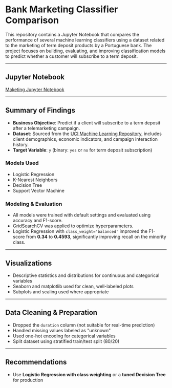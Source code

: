 
# Bank Marketing Classifier Comparison

This repository contains a Jupyter Notebook that compares the performance of several machine learning classifiers using a dataset related to the marketing of term deposit products by a Portuguese bank. The project focuses on building, evaluating, and improving classification models to predict whether a customer will subscribe to a term deposit.

---

##  Jupyter Notebook

[Maketing Jupyter Notebook](bank_marketing_classifier_comparison.ipynb)

---

##  Summary of Findings

- **Business Objective**: Predict if a client will subscribe to a term deposit after a telemarketing campaign.
- **Dataset**: Sourced from the [UCI Machine Learning Repository](https://archive.ics.uci.edu/ml/datasets/Bank+Marketing), includes client demographics, economic indicators, and campaign interaction history.
- **Target Variable**: `y` (binary: `yes` or `no` for term deposit subscription)

###  Models Used
- Logistic Regression
- K-Nearest Neighbors
- Decision Tree
- Support Vector Machine

###  Modeling & Evaluation
- All models were trained with default settings and evaluated using accuracy and F1-score.
- GridSearchCV was applied to optimize hyperparameters.
- Logistic Regression with `class_weight='balanced'` improved the F1-score from **0.34** to **0.4593**, significantly improving recall on the minority class.

---

## Visualizations

- Descriptive statistics and distributions for continuous and categorical variables
- Seaborn and matplotlib used for clean, well-labeled plots
- Subplots and scaling used where appropriate

---

##  Data Cleaning & Preparation

- Dropped the `duration` column (not suitable for real-time prediction)
- Handled missing values labeled as "unknown"
- Used one-hot encoding for categorical variables
- Split dataset using stratified train/test split (80/20)

---

##  Recommendations

- Use **Logistic Regression with class weighting** or a **tuned Decision Tree** for production



